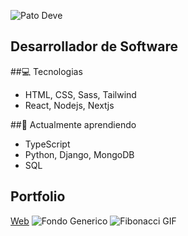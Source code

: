 ![Pato Deve](https://www.perfilgithugpato-nmgucgffg-pato-devs-projects.vercel.app/fibonacci2.gif)
## Desarrollador de Software

##💻 Tecnologias
- HTML, CSS, Sass, Tailwind
- React, Nodejs, Nextjs


##🌱 Actualmente aprendiendo
- TypeScript
- Python, Django, MongoDB
- SQL

## Portfolio
[Web](https://patofolio.vercel.app)
![Fondo Generico](https://www.perfilgithugpato-nmgucgffg-pato-devs-projects.vercel.app/fondogenerico.jpg)
![Fibonacci GIF](https://i.imgur.com/F2g1k1K.gif)
